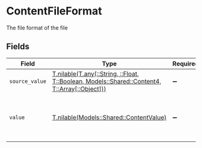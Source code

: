# ContentFileFormat

The file format of the file


## Fields

| Field                                                                                                                                      | Type                                                                                                                                       | Required                                                                                                                                   | Description                                                                                                                                | Example                                                                                                                                    |
| ------------------------------------------------------------------------------------------------------------------------------------------ | ------------------------------------------------------------------------------------------------------------------------------------------ | ------------------------------------------------------------------------------------------------------------------------------------------ | ------------------------------------------------------------------------------------------------------------------------------------------ | ------------------------------------------------------------------------------------------------------------------------------------------ |
| `source_value`                                                                                                                             | [T.nilable(T.any(::String, ::Float, T::Boolean, Models::Shared::Content4, T::Array[::Object]))](../../models/shared/contentsourcevalue.md) | :heavy_minus_sign:                                                                                                                         | N/A                                                                                                                                        | abc                                                                                                                                        |
| `value`                                                                                                                                    | [T.nilable(Models::Shared::ContentValue)](../../models/shared/contentvalue.md)                                                             | :heavy_minus_sign:                                                                                                                         | The file format of the file, expressed as a file extension                                                                                 | pdf                                                                                                                                        |